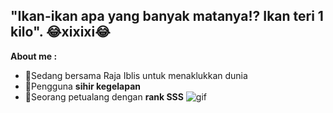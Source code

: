 ## "Ikan-ikan apa yang banyak matanya!? Ikan teri 1 kilo". 😂xixixi😂

<!--
**VianRo/VianRo** is a ✨ _special_ ✨ repository because its `README.md` (this file) appears on your GitHub profile.

Here are some ideas to get you started:

- 🔭 I’m currently working on ...
- 🌱 I’m currently learning ...
- 👯 I’m looking to collaborate on ...
- 🤔 I’m looking for help with ...
- 💬 Ask me about ...
- 📫 How to reach me: ...
- 😄 Pronouns: ...
- ⚡ Fun fact: ...
-->

**About me :**
- 💠Sedang bersama Raja Iblis untuk menaklukkan dunia
- 💠Pengguna **sihir kegelapan**
- 💠Seorang petualang dengan **rank SSS**
![gif](https://media4.giphy.com/media/v1.Y2lkPTc5MGI3NjExMm93amVzdnFocjI3Mnh5M2dsMDIwN2trMmE1dmpwMHJjZXg4amVmdSZlcD12MV9pbnRlcm5hbF9naWZfYnlfaWQmY3Q9Zw/FeVg8ViEczcxG/giphy.gif)
